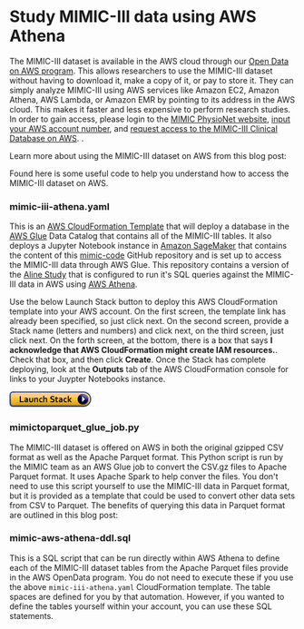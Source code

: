 # Study MIMIC-III data using AWS Athena
The MIMIC-III dataset is available in the AWS cloud through our [Open Data on AWS program](https://registry.opendata.aws/).  This allows researchers to use the MIMIC-III dataset without having to download it, make a copy of it, or pay to store it.  They can simply analyze MIMIC-III using AWS services like Amazon EC2, Amazon Athena, AWS Lambda, or Amazon EMR by pointing to its address in the AWS cloud. This makes it faster and less expensive to perform research studies.  In order to gain access, please login to the [MIMIC PhysioNet website](https://mimic.physionet.org/), [input your AWS account number](https://physionet.org/settings/cloud/), and [request access to the MIMIC-III Clinical Database on AWS](https://physionet.org/projects/mimiciii/1.4/request_access/2).  .

Learn more about using the MIMIC-III dataset on AWS from this blog post:  

Found here is some useful code to help you understand how to access the MIMIC-III dataset on AWS.

### mimic-iii-athena.yaml
This is an [AWS CloudFormation Template](https://aws.amazon.com/cloudformation/) that will deploy a database in the [AWS Glue](https://aws.amazon.com/glue/) Data Catalog that contains all of the MIMIC-III tables.  It also deploys a Jupyter Notebook instance in [Amazon SageMaker](https://aws.amazon.com/sagemaker/) that contains the content of this [mimic-code](https://github.com/MIT-LCP/mimic-code/) GitHub repository and is set up to access the MIMIC-III data through AWS Glue.  This repository contains a version of the [Aline Study](https://github.com/JamesSWiggins/mimic-code/tree/master/notebooks/aline/awsathena) that is configured to run it's SQL queries against the MIMIC-III data in AWS using [AWS Athena](https://aws.amazon.com/athena/).

Use the below Launch Stack button to deploy this AWS CloudFormation template into your AWS account.  On the first screen, the template link has already been specified, so just click next.  On the second screen, provide a Stack name (letters and numbers) and click next, on the third screen, just click next.  On the forth screen, at the bottom, there is a box that says **I acknowledge that AWS CloudFormation might create IAM resources.**.  Check that box, and then click **Create**.  Once the Stack has complete deploying, look at the **Outputs** tab of the AWS CloudFormation console for links to your Juypter Notebooks instance.

[![cloudformation-launch-stack](cloudformation-launch-stack.png)](https://console.aws.amazon.com/cloudformation/home?region=us-east-1#/stacks/new?stackName=MIMIC&templateURL=https://aws-bigdata-blog.s3.amazonaws.com/artifacts/biomedical-informatics-studies/mimic-iii-athena.yaml)

### mimictoparquet_glue_job.py
The MIMIC-III dataset is offered on AWS in both the original gzipped CSV format as well as the Apache Parquet format.  This Python script is run by the MIMIC team as an AWS Glue job to convert the CSV.gz files to Apache Parquet format.  It uses Apache Spark to help conver the files.  You don't need to use this script yourself to use the MIMIC-III data in Parquet format, but it is provided as a template that could be used to convert other data sets from CSV to Parquet.  The benefits of querying this data in Parquet format are outlined in this blog post:

### mimic-aws-athena-ddl.sql
This is a SQL script that can be run directly within AWS Athena to define each of the MIMIC-III dataset tables from the Apache Parquet files provide in the AWS OpenData program.  You do not need to execute these if you use the above ```mimic-iii-athena.yaml``` CloudFormation template.  The table spaces are defined for you by that automation.  However, if you wanted to define the tables yourself within your account, you can use these SQL statements.
